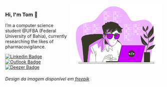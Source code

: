 <img align="right" src="https://github.com/antoniofdias/antoniofdias/blob/master/images/illustration.png" width="300"/>

### Hi, I'm Tom 👋

I’m a computer science student @UFBA (Federal University of Bahia), currently researching the likes of pharmacovigilance. 

[![Linkedin Badge](https://img.shields.io/badge/-Antônio%20Dias-273238?style=flat-square&logo=Linkedin&logoColor=white&link=https://www.linkedin.com/in/antoniofdias/)](https://www.linkedin.com/in/antoniofdias/) 
[![Outlook Badge](https://img.shields.io/badge/-antoniofdias@live.com-273238?style=flat-square&logo=microsoft-outlook&logoColor=white&)]()
[![Deezer Badge](https://img.shields.io/badge/-Tom%20Dias-273238?style=flat-square&logo=Deezer&logoColor=white&link=https://www.deezer.com/br/profile/1518380626)](https://www.deezer.com/br/profile/1518380626) 

###### Design da imagem disponível em <a align="right" href="https://br.freepik.com/vetores/tecnologia">freepik</a>